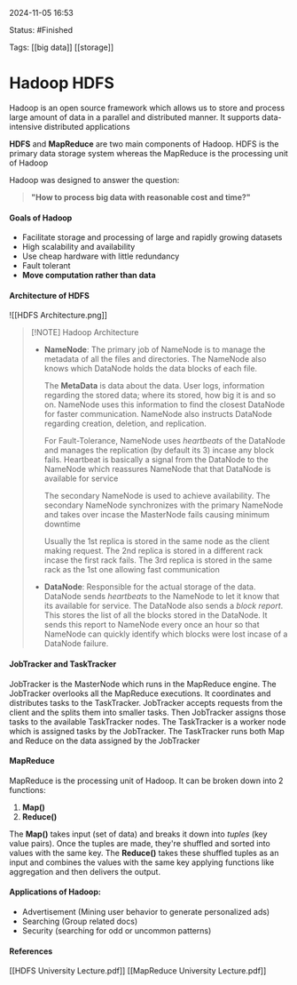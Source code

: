 
2024-11-05 16:53

Status: #Finished

Tags: [[big data]] [[storage]] 

# Hadoop HDFS

Hadoop is an open source framework which allows us to store and process large amount of data in a parallel and distributed manner. It supports data-intensive distributed applications

**HDFS** and **MapReduce** are two main components of Hadoop. HDFS is the primary data storage system whereas the MapReduce is the processing unit of Hadoop

Hadoop was designed to answer the question:
>**"How to process big data with reasonable cost and time?"**

#### Goals of Hadoop
- Facilitate storage and processing of large and rapidly growing datasets
- High scalability and availability
- Use cheap hardware with little redundancy
- Fault tolerant
- **Move computation rather than data**

#### Architecture of HDFS

![[HDFS Architecture.png]]

> [!NOTE] Hadoop Architecture 
> - **NameNode**: The primary job of NameNode is to manage the metadata of all the files and directories. The NameNode also knows which DataNode holds the data blocks of each file.
>   
>   The **MetaData** is data about the data. User logs, information regarding the stored data; where its stored, how big it is and so on. NameNode uses this information to find the closest DataNode for faster communication. NameNode also instructs DataNode regarding creation, deletion, and replication.
>   
>   For Fault-Tolerance, NameNode uses *heartbeats* of the DataNode and manages the replication (by default its 3) incase any block fails. Heartbeat is basically a signal from the DataNode to the NameNode which reassures NameNode that that DataNode is available for service
>   
>   The secondary NameNode is used to achieve availability. The secondary NameNode synchronizes with the primary NameNode and takes over incase the MasterNode fails causing minimum downtime 
>   
>   Usually the 1st replica is stored in the same node as the client making request. The 2nd replica is stored in a different rack incase the first rack fails. The 3rd replica is stored in the same rack as the 1st one allowing fast communication
>   
> - **DataNode**: Responsible for the actual storage of the data. DataNode sends *heartbeats* to the NameNode to let it know that its available for service. The DataNode also sends a *block report*. This stores the list of all the blocks stored in the DataNode. It sends this report to NameNode every once an hour so that NameNode can quickly identify which blocks were lost incase of a DataNode failure.


#### JobTracker and TaskTracker 

JobTracker is the MasterNode which runs in the MapReduce engine. The JobTracker overlooks all the MapReduce executions. It coordinates and distributes tasks to the TaskTracker. JobTracker accepts requests from the client and the splits them into smaller tasks. Then JobTracker assigns those tasks to the available TaskTracker nodes. The TaskTracker is a worker node which is assigned tasks by the JobTracker. The TaskTracker runs both Map and Reduce on the data assigned by the JobTracker


#### MapReduce

MapReduce is the processing unit of Hadoop. It can be broken down into 2 functions:
1. **Map()**
2. **Reduce()**

The **Map()** takes input (set of data) and breaks it down into *tuples* (key value pairs). Once the tuples are made, they're shuffled and sorted into values with the same key. The **Reduce()** takes these shuffled tuples as an input and combines the values with the same key applying functions like aggregation and then delivers the output.


#### Applications of Hadoop:
- Advertisement (Mining user behavior to generate personalized ads)
- Searching (Group related docs)
- Security (searching for odd or uncommon patterns)
#### References
[[HDFS University Lecture.pdf]]
[[MapReduce University Lecture.pdf]]